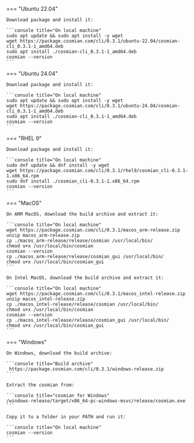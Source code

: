 === "Ubuntu 22.04"

    Download package and install it:

    ```console title="On local machine"
    sudo apt update && sudo apt install -y wget
    wget https://package.cosmian.com/cli/0.3.1/ubuntu-22.04/cosmian-cli_0.3.1-1_amd64.deb
    sudo apt install ./cosmian-cli_0.3.1-1_amd64.deb
    cosmian --version
    ```

=== "Ubuntu 24.04"

    Download package and install it:

    ```console title="On local machine"
    sudo apt update && sudo apt install -y wget
    wget https://package.cosmian.com/cli/0.3.1/ubuntu-24.04/cosmian-cli_0.3.1-1_amd64.deb
    sudo apt install ./cosmian-cli_0.3.1-1_amd64.deb
    cosmian --version
    ```

=== "RHEL 9"

    Download package and install it:

    ```console title="On local machine"
    sudo dnf update && dnf install -y wget
    wget https://package.cosmian.com/cli/0.3.1/rhel9/cosmian_cli-0.3.1-1.x86_64.rpm
    sudo dnf install ./cosmian_cli-0.3.1-1.x86_64.rpm
    cosmian --version
    ```

=== "MacOS"

    On ARM MacOS, download the build archive and extract it:

    ```console title="On local machine"
    wget https://package.cosmian.com/cli/0.3.1/macos_arm-release.zip
    unzip macos_arm-release.zip
    cp ./macos_arm-release/release/cosmian /usr/local/bin/
    chmod u+x /usr/local/bin/cosmian
    cosmian --version
    cp ./macos_arm-release/release/cosmian_gui /usr/local/bin/
    chmod u+x /usr/local/bin/cosmian_gui
    ```

    On Intel MacOS, download the build archive and extract it:

    ```console title="On local machine"
    wget https://package.cosmian.com/cli/0.3.1/macos_intel-release.zip
    unzip macos_intel-release.zip
    cp ./macos_intel-release/release/cosmian /usr/local/bin/
    chmod u+x /usr/local/bin/cosmian
    cosmian --version
    cp ./macos_intel-release/release/cosmian_gui /usr/local/bin/
    chmod u+x /usr/local/bin/cosmian_gui
    ```

=== "Windows"

    On Windows, download the build archive:

    ```console title="Build archive"
     https://package.cosmian.com/cli/0.3.1/windows-release.zip
    ```

    Extract the cosmian from:

    ```console title="cosmian for Windows"
    /windows-release/target/x86_64-pc-windows-msvc/release/cosmian.exe
    ```

    Copy it to a folder in your PATH and run it:

    ```console title="On local machine"
    cosmian --version
    ```
